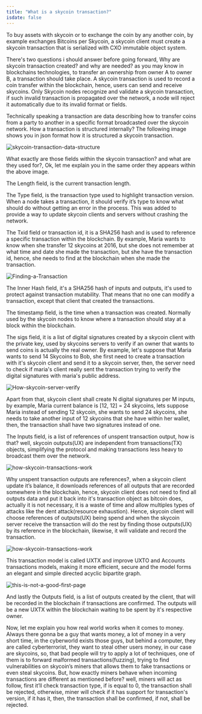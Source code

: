 ```yaml
---
title: "What is a skycoin transaction?"
isdate: false
---
```


To buy assets with skycoin or to exchange the coin by any another coin, by example exchanges Bitcoins per Skycoin, a skycoin client must create a skycoin transaction that is serialized with CXO immutable object system.

There's two questions i should answer before going forward, Why are skycoin transaction created?  and why are needed? as you may know in blockchains technologies, to transfer an ownership from owner A to owner B, a transaction should take place. A skycoin transaction is used to record a coin transfer within the blockchain, hence, users can send and receive skycoins. Only Skycoin nodes recognize and validate a skycoin transaction, if such invalid transaction is propagated over the network, a node will reject it automatically due to its invalid format or fields.

Technically speaking a transaction are data describing how to transfer coins from a party to another in a specific format broadcasted over the skycoin network. How a transaction is structured internally? The following image shows you in json format how it is structured a skycoin transaction.

![skycoin-transaction-data-structure](/user-guides/skycoin/skycoin-transaction-data-structure.png)

What exactly are those fields within the skycoin transaction? and what are they used for?, Ok, let me explain you in the same order they appears within the above image.

The Length field, is the current transaction length.

The Type field, is the transaction type used to highlight transaction version. When a node takes a transaction, it should verify it’s type to know what should do without getting an error in the process. This was added to provide a way to update skycoin clients and servers without crashing the network.

The Txid  field or transaction id, it is a SHA256 hash and is used to reference a specific transaction within the blockchain. By example, Maria wants to know when she transfer 12 skycoins at 2016, but she does not remember at what time and date she made the transaction, but she have the transaction id, hence, she needs to find at the blockchain when she made the transaction.

![Finding-a-Transaction](/user-guides/skycoin/Finding-a-Transaction.png)

The Inner Hash field, it's a SHA256 hash of inputs and outputs, it's used to protect against transaction mutability. That means that no one can modify a transaction, except that client that created the transactions.

The timestamp field, is the time when a transaction was created. Normally used by the skycoin nodes to know where a transaction should stay at a block within the blockchain.

The sigs field, it is a list of digital signatures created by a skycoin client with the private key, used by skycoins servers to verify if an owner that wants to send coins is actually the real owner. By example, let's suppose that Maria wants to send 14 Skycoins to Bob, she first need to create a transaction with it's skycoin client and send it to a skycoin server, then, the server need to check if maria's client really sent the transaction trying to verify the digital signatures with maria's public address.

![How-skycoin-server-verify](/user-guides/skycoin/How-skycoin-server-verify.png)

Apart from that, skycoin client shall create N digital signatures per M inputs, by example, Maria current balance is [12, 12] = 24 skycoins, lets suppose Maria instead of sending 12 skycoin, she wants to send 24 skycoins, she needs to take another input of 12 skycoins that she have within her wallet, then, the transaction shall have two signatures instead of one.

The Inputs field, is a list of references of unspent transaction output, how is that? well, skycoin outputs(UX) are independent from transactions(TX) objects, simplifying the protocol and making transactions less heavy to broadcast them over the network.

![how-skycoin-transactions-work](/user-guides/skycoin/Unspent-transaction-output.png)

Why unspent transaction outputs are references?, when a skycoin client update it’s balance, it downloads references of all outputs that are recorded somewhere in the blockchain, hence, skycoin client does not need to find all outputs data and put it back into it's transaction object as bitcoin does, actually it is not necessary, it is a waste of time and allow multiples types of attacks like the dent attack(resource exhaustion). Hence, skycoin client will choose references of outputs(UX) being spend and when the skycoin server receive the transaction will do the rest by finding those outputs(UX) by its reference in the blockchain, likewise, it will validate and record the transaction.

![how-skycoin-transactions-work](/user-guides/skycoin/how-skycoin-transactions-work.png)

This transaction model is called UXTX and improve UXTO and Accounts transactions models, making it more efficient, secure and the model forms an elegant and simple directed acyclic bipartite graph.

![this-is-not-a-good-first-page](/user-guides/skycoin/this-is-not-a-good-first-page.png)

And lastly the Outputs field, is a list of outputs created by the client, that will be recorded in the blockchain if transactions are confirmed. The outputs will be a new UXTX within the blockchain waiting to be spent by it's respective owner.

Now, let me explain you how real world works when it comes to money. Always there gonna be a guy that wants money, a lot of money in a very short time, in the cyberworld exists those guys, but behind a computer, they are called cyberterrorist, they want to steal other users money, in our case are skycoins, so, that bad people will try to apply a lot of techniques, one of them is to forward malformed transactions(fuzzing), trying to find vulnerabilities on skycoin’s miners that allows them to fake transactions or even steal skycoins. But, how exactly miners behave when incoming transactions are different as mentioned before? well, miners will act as follow, first it’ll check transaction type, if is equal to 0, the transaction shall be rejected, otherwise, miner will check if it has support for transaction's version, if it has it, then, the transaction shall be confirmed, if not, shall be rejected.
